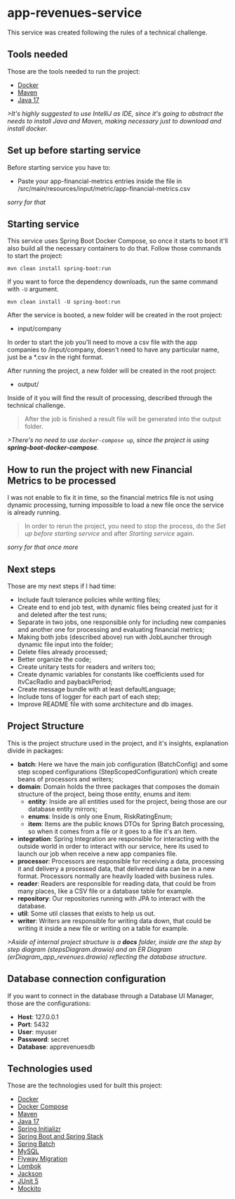 # app-revenues-service
This service was created following the rules of a technical challenge.

## Tools needed
Those are the tools needed to run the project:
* [Docker](https://www.docker.com/products/docker-desktop/)
* [Maven](https://maven.apache.org/download.cgi)
* [Java 17](https://www.oracle.com/java/technologies/javase/jdk17-archive-downloads.html)

*>It's highly suggested to use IntelliJ as IDE, since it's going to abstract the needs to install Java and Maven, making necessary just to download and install docker.*

## Set up before starting service
Before starting service you have to:
* Paste your app-financial-metrics entries inside the file in /src/main/resources/input/metric/app-financial-metrics.csv

*sorry for that*

## Starting service
This service uses Spring Boot Docker Compose, so once it starts to boot it'll also build all the necessary containers to do that. Follow those commands to start the project:

``mvn clean install spring-boot:run``

If you want to force the dependency downloads, run the same command with ``-U`` argument.

``mvn clean install -U spring-boot:run``

After the service is booted, a new folder will be created in the root project:
* input/company

In order to start the job you'll need to move a csv file with the app companies to /input/company, doesn't need to have any particular name, just be a *.csv in the right format.

After running the project, a new folder will be created in the root project:
* output/

Inside of it you will find the result of processing, described through the technical challenge.

>After the job is finished a result file will be generated into the output folder.

*>There's no need to use `docker-compose up`, since the project is using **spring-boot-docker-compose**.*

## How to run the project with new Financial Metrics to be processed
I was not enable to fix it in time, so the financial metrics file is not using dynamic processing, turning impossible to load a new file once the service is already running.

>In order to rerun the project, you need to stop the process, do the *Set up before starting service* and after *Starting service* again.

*sorry for that once more*

## Next steps
Those are my next steps if I had time:
* Include fault tolerance policies while writing files;
* Create end to end job test, with dynamic files being created just for it and deleted after the test runs;
* Separate in two jobs, one responsible only for including new companies and another one for processing and evaluating financial metrics;
* Making both jobs (described above) run with JobLauncher through dynamic file input into the folder;
* Delete files already processed;
* Better organize the code;
* Create unitary tests for readers and writers too;
* Create dynamic variables for constants like coefficients used for ltvCacRadio and paybackPeriod;
* Create message bundle with at least defaultLanguage;
* Include tons of logger for each part of each step;
* Improve README file with some architecture and db images.

## Project Structure
This is the project structure used in the project, and it's insights, explanation divide in packages:
* **batch**: Here we have the main job configuration (BatchConfig) and some step scoped configurations (StepScopedConfiguration) which create beans of processors and writers;
* **domain**: Domain holds the three packages that composes the domain structure of the project, being those entity, enums and item:
    * **entity**: Inside are all entities used for the project, being those are our database entity mirrors;
    * **enums**: Inside is only one Enum, RiskRatingEnum;
    * **item**: Items are the public knows DTOs for Spring Batch processing, so when it comes from a file or it goes to a file it's an item.
* **integration**: Spring Integration are responsible for interacting with the outside world in order to interact with our service, here its used to launch our job when receive a new app companies file.
* **processor**: Processors are responsible for receiving a data, processing it and delivery a processed data, that delivered data can be in a new format. Processors normally are heavily loaded with business rules.
* **reader**: Readers are responsible for reading data, that could be from many places, like a CSV file or a database table for example.
* **repository**: Our repositories running with JPA to interact with the database.
* **util**: Some util classes that exists to help us out.
* **writer**: Writers are responsible for writing data down, that could be writing it inside a new file or writing on a table for example.

*>Aside of internal project structure is a **docs** folder, inside are the step by step diagram (stepsDiagram.drawio) and an ER Diagram (erDiagram_app_revenues.drawio) reflecting the database structure.*

## Database connection configuration
If you want to connect in the database through a Database UI Manager, those are the configurations:
* **Host**: 127.0.0.1
* **Port**: 5432
* **User**: myuser
* **Password**: secret
* **Database**: apprevenuesdb

## Technologies used
Those are the technologies used for built this project:
* [Docker](https://www.docker.com/)
* [Docker Compose](https://docs.docker.com/compose/)
* [Maven](https://maven.apache.org/)
* [Java 17](https://www.oracle.com/java)
* [Spring Initializr](https://start.spring.io/)
* [Spring Boot and Spring Stack](https://spring.io/projects/spring-boot)
* [Spring Batch](https://spring.io/projects/spring-batch/)
* [MySQL](https://www.postgresql.org/)
* [Flyway Migration](https://flywaydb.org/)
* [Lombok](https://projectlombok.org/)
* [Jackson](https://github.com/FasterXML/jackson)
* [JUnit 5](https://junit.org/junit5/)
* [Mockito](https://site.mockito.org/)